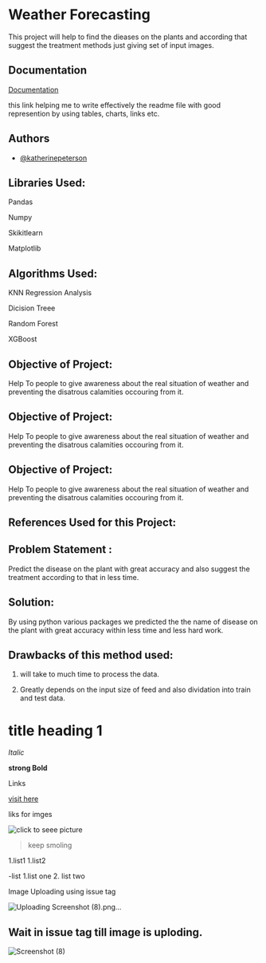 
# Weather Forecasting 



This project will help   to find the dieases on the plants and according that suggest the treatment methods just giving set of input images.



## Documentation

[Documentation](https://www.youtube.com/watch?v=Rtpu2cWz7W8)

this link helping me to write effectively the readme file with good represention by using tables, charts, links etc.



## Authors

- [@katherinepeterson](https://www.github.com/octokatherine)


## Libraries Used:

Pandas

Numpy

Skikitlearn

Matplotlib

## Algorithms Used:


KNN 
Regression Analysis

Dicision Treee

Random Forest

XGBoost 


## Objective of Project:


Help To people to give awareness about the real situation of weather and preventing the disatrous calamities occouring from it.

## Objective of Project:


Help To people to give awareness about the real situation of weather and preventing the disatrous calamities occouring from it.

## Objective of Project:


Help To people to give awareness about the real situation of weather and preventing the disatrous calamities occouring from it.

## References Used for this Project:
## Problem Statement :


Predict the disease on the plant with great accuracy and also suggest the treatment according to that in less time.

## Solution:

By using python various packages we predicted the the name of disease on the plant with great accuracy within less time and less hard work.
## Drawbacks of this method used:


1. will take to much time to process the data.

2. Greatly depends on the input size of feed and also dividation into train and test data.



# title heading 1 


_Italic_


**strong Bold**


Links 

[visit here ](https://www.youtube.com/c/HiteshChoudharydotcom/playlists "best Vedio")


liks for imges 

![click to seee picture]()

> keep smoling 


1.list1
1.list2


-list 
1.list one 
2. list two 



Image Uploading using issue tag

![Uploading Screenshot (8).png…]()

## Wait in issue tag till image is uploding.

![Screenshot (8)](https://user-images.githubusercontent.com/97835685/152474185-d4b79cfa-9b0b-45ce-94a9-28060cafa4bb.png)
